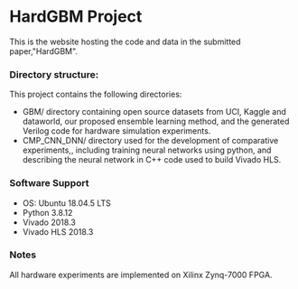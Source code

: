 # HardGBM Project
This is the website hosting the code and data in the submitted paper,"HardGBM".
### Directory structure:
This project contains the following directories:
- GBM/ directory containing open source datasets from UCI, Kaggle and dataworld, our proposed ensemble learning method, and the generated Verilog code for hardware simulation experiments.
- CMP_CNN_DNN/ directory used for the development of comparative experiments,, including training neural networks using python, and describing the neural network in C++ code used to build Vivado HLS.
### Software Support
- OS: Ubuntu 18.04.5 LTS 
- Python 3.8.12
- Vivado 2018.3
- Vivado HLS 2018.3 
### Notes
All hardware experiments are implemented on Xilinx Zynq-7000 FPGA.